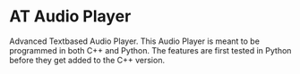 # AT Audio Player
Advanced Textbased Audio Player. This Audio Player is meant to be programmed in both C++ and Python. The features are first tested in Python before they get added to the C++ version.
